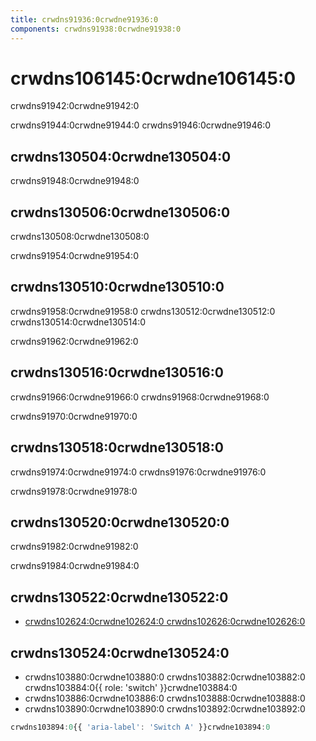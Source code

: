 ```yaml
---
title: crwdns91936:0crwdne91936:0
components: crwdns91938:0crwdne91938:0
---
```


# crwdns106145:0crwdne106145:0

<p class="description">crwdns91942:0crwdne91942:0</p>

crwdns91944:0crwdne91944:0 crwdns91946:0crwdne91946:0

## crwdns130504:0crwdne130504:0

crwdns91948:0crwdne91948:0

## crwdns130506:0crwdne130506:0

crwdns130508:0crwdne130508:0

crwdns91954:0crwdne91954:0

## crwdns130510:0crwdne130510:0

crwdns91958:0crwdne91958:0 crwdns130512:0crwdne130512:0 crwdns130514:0crwdne130514:0

crwdns91962:0crwdne91962:0

## crwdns130516:0crwdne130516:0

crwdns91966:0crwdne91966:0 crwdns91968:0crwdne91968:0

crwdns91970:0crwdne91970:0

## crwdns130518:0crwdne130518:0

crwdns91974:0crwdne91974:0 crwdns91976:0crwdne91976:0

crwdns91978:0crwdne91978:0

## crwdns130520:0crwdne130520:0

crwdns91982:0crwdne91982:0

crwdns91984:0crwdne91984:0

## crwdns130522:0crwdne130522:0

- [crwdns102624:0crwdne102624:0 crwdns102626:0crwdne102626:0](crwdns102622:0crwdne102622:0)

## crwdns130524:0crwdne130524:0

- crwdns103880:0crwdne103880:0 crwdns103882:0crwdne103882:0 crwdns103884:0{{ role: 'switch' }}crwdne103884:0
- crwdns103886:0crwdne103886:0 crwdns103888:0crwdne103888:0
- crwdns103890:0crwdne103890:0 crwdns103892:0crwdne103892:0

```jsx
crwdns103894:0{{ 'aria-label': 'Switch A' }}crwdne103894:0
```